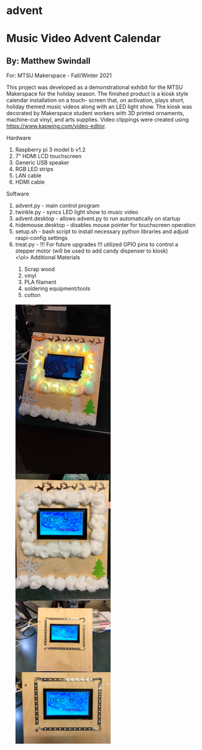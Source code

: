 # advent

<h1>Music Video Advent Calendar</h1>

<h2>By: Matthew Swindall</h2>

  For: MTSU Makerspace - Fall/Winter 2021
  
  This project was developed as a demonstrational exhibit for the MTSU Makerspace for the holiday season. The finished product is a kiosk style calendar installation on a touch-   screen that, on activation, plays short, holiday themed music videos along with an LED light show. The kiosk was decorated by Makerspace student workers with 3D printed         ornaments, machine-cut vinyl, and arts supplies. Video clippings were created using https://www.kapwing.com/video-editor.

Hardware
  <ol>
  <li>Raspberry pi 3 model b v1.2</li>
  <li>7" HDMI LCD touchscreen
  <li>Generic USB speaker</li>
  <li>RGB LED strips</li>
  <li>LAN cable</li>
  <li>HDMI cable</li>
  </ol>
Software
  <ol>
  <li>advent.py - main control program</li>
  <li>twinkle.py - syncs LED light show to music video</li>
  <li>advent.desktop - allows advent.py to run automatically on startup</li>
  <li>hidemouse.desktop - disables mouse pointer for touchscreen operation</li>
  <li>setup.sh - bash script to install necessary python libraries and adjust raspi-config settings</li>
  <li>treat.py - !!! For future upgrades !!! utilized GPIO pins to control a stepper motor (will be used to add candy dispenser to kiosk)</li>
  <\ol>
Additional Materials
  <ol>
  <li>Scrap wood</li>
  <li>vinyl</li>
  <li>PLA filament</li>
  <li>soldering equipment/tools</li>
  <li>cotton</li>
  </ol>
<br>
<a><img src="./Documentation/Advent.gif" align="left" height="445" width="250" ></a>
<a><img src="./Documentation/1.png" align="left" height="333" width="250" ></a>
<a><img src="./Documentation/2.png" align="left" height="188" width="250" ></a>
<a><img src="./Documentation/3.png" align="left" height="188" width="250" ></a>
